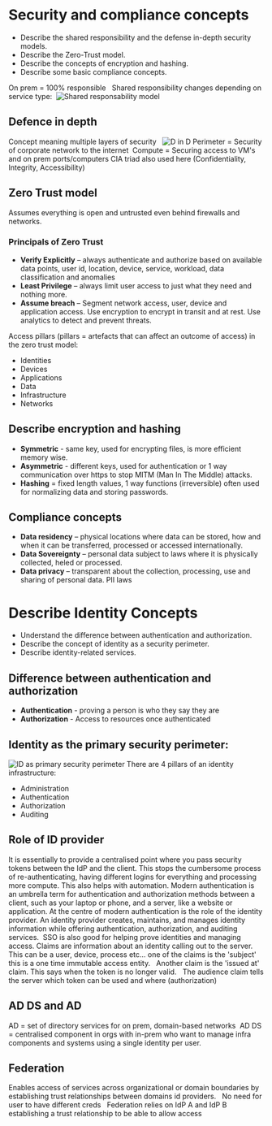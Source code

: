 # Security and compliance concepts 
-   Describe the shared responsibility and the defense in-depth security models. 
-   Describe the Zero-Trust model. 
-   Describe the concepts of encryption and hashing. 
-   Describe some basic compliance concepts. 

On prem = 100% responsible  
Shared responsibility changes depending on service type: 
![Shared responsability model](https://learn.microsoft.com/en-us/training/wwl-sci/describe-security-concepts-methodologies/media/3-shared-responsibility-model.png)

## Defence in depth 
Concept meaning multiple layers of security  
![D in D](https://learn.microsoft.com/en-us/training/wwl-sci/describe-security-concepts-methodologies/media/4-defense-depth.png)
Perimeter = Security of corporate network to the internet 
Compute = Securing access to VM's and on prem ports/computers
CIA triad also used here (Confidentiality, Integrity, Accessibility)

## Zero Trust model 
Assumes everything is open and untrusted even behind firewalls and networks.  
### Principals of Zero Trust
- **Verify Explicitly** – always authenticate and authorize based on available data points, user id, location, device, service, workload, data classification and anomalies  
- **Least Privilege** – always limit user access to just what they need and nothing more.  
- **Assume breach** – Segment network access, user, device and application access. Use encryption to encrypt in transit and at rest. Use analytics to detect and prevent threats.  

Access pillars (pillars = artefacts that can affect an outcome of access) in the zero trust model:
-   Identities 
-   Devices 
-   Applications 
-   Data 
-   Infrastructure 
-   Networks  

## Describe encryption and hashing 
- **Symmetric** - same key, used for encrypting files, is more efficient memory wise.  
- **Asymmetric** - different keys, used for authentication or 1 way communication over https to stop MITM (Man In The Middle) attacks.  
- **Hashing** = fixed length values, 1 way functions (irreversible) often used for normalizing data and storing passwords. 

## Compliance concepts 
- **Data residency** – physical locations where data can be stored, how and when it can be transferred, processed or accessed internationally.
- **Data Sovereignty** – personal data subject to laws where it is physically collected, heled or processed.
- **Data privacy** – transparent about the collection, processing, use and sharing of personal data. PII laws

# Describe Identity Concepts 
-   Understand the difference between authentication and authorization. 
-   Describe the concept of identity as a security perimeter. 
-   Describe identity-related services. 

## Difference between authentication and authorization 
- **Authentication** - proving a person is who they say they are 
- **Authorization** - Access to resources once authenticated 

## Identity as the primary security perimeter:
![ID as primary security perimeter](https://learn.microsoft.com/en-us/training/wwl-sci/describe-identity-principles-concepts/media/3-identity-new-security-perimeter.png)
There are 4 pillars of an identity infrastructure: 
-   Administration 
-   Authentication 
-   Authorization 
-   Auditing 

## Role of ID provider 
It is essentially to provide a centralised point where you pass security tokens between the IdP and the client. This stops the cumbersome process of re-authenticating, having different logins for everything and processing more compute. This also helps with automation.
Modern authentication is an umbrella term for authentication and authorization methods between a client, such as your laptop or phone, and a server, like a website or application. At the centre of modern authentication is the role of the identity provider. An identity provider creates, maintains, and manages identity information while offering authentication, authorization, and auditing services. 
SSO is also good for helping prove identities and managing access. 
Claims are information about an identity calling out to the server. This can be a user, device, process etc... one of the claims is the 'subject' this is a one time immutable access entity.  
Another claim is the 'issued at' claim. This says when the token is no longer valid.  
The audience claim tells the server which token can be used and where (authorization) 

## AD DS and AD 
AD = set of directory services for on prem, domain-based networks 
AD DS = centralised component in orgs with in-prem who want to manage infra components and systems using a single identity per user.  

## Federation 
Enables access of services across organizational or domain boundaries by establishing trust relationships between domains id providers.  
No need for user to have different creds  
Federation relies on IdP A and IdP B establishing a trust relationship to be able to allow access
